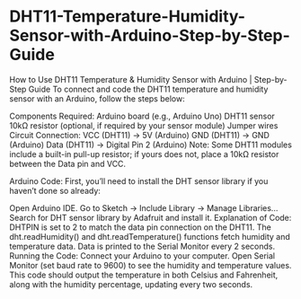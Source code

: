 # DHT11-Temperature-Humidity-Sensor-with-Arduino-Step-by-Step-Guide
How to Use DHT11 Temperature &amp; Humidity Sensor with Arduino | Step-by-Step Guide
To connect and code the DHT11 temperature and humidity sensor with an Arduino, follow the steps below:

Components Required:
Arduino board (e.g., Arduino Uno)
DHT11 sensor
10kΩ resistor (optional, if required by your sensor module)
Jumper wires
Circuit Connection:
VCC (DHT11) → 5V (Arduino)
GND (DHT11) → GND (Arduino)
Data (DHT11) → Digital Pin 2 (Arduino)
Note: Some DHT11 modules include a built-in pull-up resistor; if yours does not, place a 10kΩ resistor between the Data pin and VCC.

Arduino Code:
First, you’ll need to install the DHT sensor library if you haven’t done so already:

Open Arduino IDE.
Go to Sketch → Include Library → Manage Libraries...
Search for DHT sensor library by Adafruit and install it.
Explanation of Code:
DHTPIN is set to 2 to match the data pin connection on the DHT11.
The dht.readHumidity() and dht.readTemperature() functions fetch humidity and temperature data.
Data is printed to the Serial Monitor every 2 seconds.
Running the Code:
Connect your Arduino to your computer.
Open Serial Monitor (set baud rate to 9600) to see the humidity and temperature values.
This code should output the temperature in both Celsius and Fahrenheit, along with the humidity percentage, updating every two seconds.
